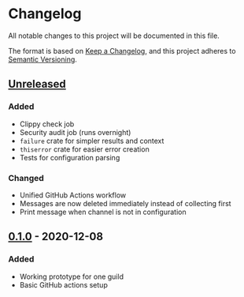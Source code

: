 # Changelog

All notable changes to this project will be documented in this file.

The format is based on [Keep a Changelog](https://keepachangelog.com/en/1.0.0/),
and this project adheres to [Semantic Versioning](https://semver.org/spec/v2.0.0.html).

## [Unreleased]
### Added
- Clippy check job
- Security audit job (runs overnight)
- `failure` crate for simpler results and context
- `thiserror` crate for easier error creation
- Tests for configuration parsing
### Changed
- Unified GitHub Actions workflow
- Messages are now deleted immediately instead of collecting first
- Print message when channel is not in configuration

## [0.1.0] - 2020-12-08
### Added
- Working prototype for one guild
- Basic GitHub actions setup

[Unreleased]: https://github.com/bahlo/discord-retention-bot/compare/v0.1.0...HEAD
[0.1.0]: https://github.com/olivierlacan/keep-a-changelog/releases/tag/v0.1.0

